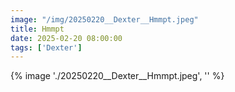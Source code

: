 ```yaml
---
image: "/img/20250220__Dexter__Hmmpt.jpeg"
title: Hmmpt 
date: 2025-02-20 08:00:00
tags: ['Dexter']
---
```

{% image './20250220__Dexter__Hmmpt.jpeg', '' %}